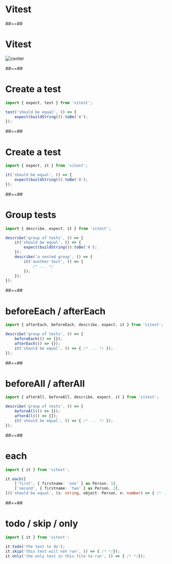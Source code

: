 <!-- .slide: class="transition" -->

# Vitest

##==##

<!-- .slide: class="with-code" -->

# Vitest

![center](./assets/images/vitest.png)

##==##

<!-- .slide: class="with-code" -->

# Create a test

```TypeScript []
import { expect, test } from 'vitest';

test('should be equal', () => {
    expect(buildString()).toBe('A');
});
```

<!-- .element: class="big-code" -->

##==##

<!-- .slide: class="with-code" -->

# Create a test

```TypeScript [1,3]
import { expect, it } from 'vitest';

it('should be equal', () => {
    expect(buildString()).toBe('A');
});
```

<!-- .element: class="big-code" -->

##==##

<!-- .slide: class="with-code" -->

# Group tests

```TypeScript [3,7,11,12]
import { describe, expect, it } from 'vitest';

describe('group of tests', () => {
    it('should be equal', () => {
        expect(buildString()).toBe('A');
    });
    describe('a nested group', () => {
        it('another test', () => {
            /* ... */
        });
    });
});
```

<!-- .element: class="big-code" -->

##==##

<!-- .slide: class="with-code" -->

# beforeEach / afterEach

```TypeScript [1,4-5]
import { afterEach, beforeEach, describe, expect, it } from 'vitest';

describe('group of tests', () => {
    beforeEach(() => {});
    afterEach(() => {});
    it('should be equal', () => { /* ... */ });
});
```

<!-- .element: class="big-code" -->

##==##

<!-- .slide: class="with-code" -->

# beforeAll / afterAll

```TypeScript [1,4-5]
import { afterAll, beforeAll, describe, expect, it } from 'vitest';

describe('group of tests', () => {
    beforeAll(() => {});
    afterAll(() => {});
    it('should be equal', () => { /* ... */ });
});
```

<!-- .element: class="big-code" -->

##==##

<!-- .slide: class="with-code" -->

# each

```TypeScript []
import { it } from 'vitest';

it.each([
    ['first', { firstname: 'one' } as Person, 1],
    ['second', { firstname: 'two' } as Person, 2],
])('should be equal', (s: string, object: Person, n: number) => { /* ... */ });
```

<!-- .element: class="big-code" -->

##==##

<!-- .slide: class="with-code" -->

# todo / skip / only

```TypeScript []
import { it } from 'vitest';

it.todo('the test to do');
it.skip('this test will not run', () => { /* */});
it.only('the only test in this file to run', () => { /* */});
```

<!-- .element: class="big-code" -->
